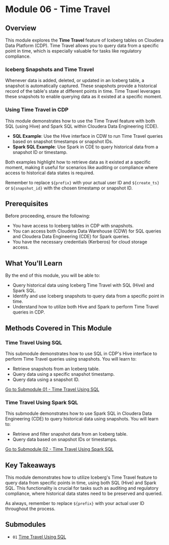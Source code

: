 # Module 06 - Time Travel

## Overview

This module explores the **Time Travel** feature of Iceberg tables on Cloudera Data Platform (CDP). Time Travel allows you to query data from a specific point in time, which is especially valuable for tasks like regulatory compliance.

### Iceberg Snapshots and Time Travel

Whenever data is added, deleted, or updated in an Iceberg table, a snapshot is automatically captured. These snapshots provide a historical record of the table's state at different points in time. Time Travel leverages these snapshots to enable querying data as it existed at a specific moment.

### Using Time Travel in CDP

This module demonstrates how to use the Time Travel feature with both SQL (using Hive) and Spark SQL within Cloudera Data Engineering (CDE).

- **SQL Example**: Use the Hive interface in CDW to run Time Travel queries based on snapshot timestamps or snapshot IDs.
- **Spark SQL Example**: Use Spark in CDE to query historical data from a snapshot ID or timestamp.

Both examples highlight how to retrieve data as it existed at a specific moment, making it useful for scenarios like auditing or compliance where access to historical data states is required.

Remember to replace `${prefix}` with your actual user ID and `${create_ts}` or `${snapshot_id}` with the chosen timestamp or snapshot ID.

## Prerequisites

Before proceeding, ensure the following:

- You have access to Iceberg tables in CDP with snapshots.
- You can access both Cloudera Data Warehouse (CDW) for SQL queries and Cloudera Data Engineering (CDE) for Spark queries.
- You have the necessary credentials (Kerberos) for cloud storage access.
  
## What You'll Learn

By the end of this module, you will be able to:

- Query historical data using Iceberg Time Travel with SQL (Hive) and Spark SQL.
- Identify and use Iceberg snapshots to query data from a specific point in time.
- Understand how to utilize both Hive and Spark to perform Time Travel queries in CDP.

## Methods Covered in This Module

### Time Travel Using SQL  
   This submodule demonstrates how to use SQL in CDP's Hive interface to perform Time Travel queries using snapshots. You will learn to:
   - Retrieve snapshots from an Iceberg table.
   - Query data using a specific snapshot timestamp.
   - Query data using a snapshot ID.

   [Go to Submodule 01 - Time Travel Using SQL](time_travel_SQL.md)

### Time Travel Using Spark SQL  
   This submodule demonstrates how to use Spark SQL in Cloudera Data Engineering (CDE) to query historical data using snapshots. You will learn to:
   - Retrieve and filter snapshot data from an Iceberg table.
   - Query data based on snapshot IDs or timestamps.

   [Go to Submodule 02 - Time Travel Using Spark SQL](time_travel_spark_SQL.md)

## Key Takeaways

This module demonstrates how to utilize Iceberg's Time Travel feature to query data from specific points in time, using both SQL (Hive) and Spark SQL. This functionality is crucial for tasks such as auditing and regulatory compliance, where historical data states need to be preserved and queried.

As always, remember to replace `${prefix}` with your actual user ID throughout the process.

## Submodules

- `01` [Time Travel Using SQL](time_travel_SQL.md)
